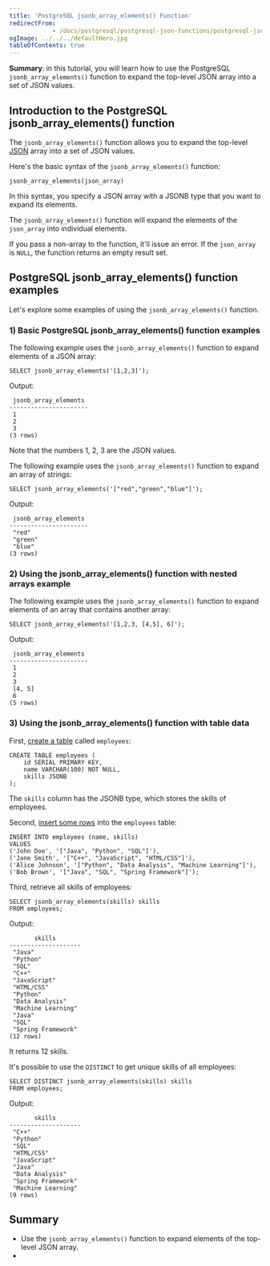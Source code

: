 ```yaml
---
title: 'PostgreSQL jsonb_array_elements() Function'
redirectFrom: 
            - /docs/postgresql/postgresql-json-functions/postgresql-jsonb_array_elements/
ogImage: ../../../defaultHero.jpg
tableOfContents: true
---
```


**Summary**: in this tutorial, you will learn how to use the PostgreSQL `jsonb_array_elements()` function to expand the top-level JSON array into a set of JSON values.



## Introduction to the PostgreSQL jsonb_array_elements() function



The `jsonb_array_elements()` function allows you to expand the top-level [JSON](/docs/postgresql/postgresql-json) array into a set of JSON values.



Here's the basic syntax of the `jsonb_array_elements()` function:



```
jsonb_array_elements(json_array)
```



In this syntax, you specify a JSON array with a JSONB type that you want to expand its elements.



The `jsonb_array_elements()` function will expand the elements of the `json_array` into individual elements.



If you pass a non-array to the function, it'll issue an error. If the `json_array` is `NULL`, the function returns an empty result set.



## PostgreSQL jsonb_array_elements() function examples



Let's explore some examples of using the `jsonb_array_elements()` function.



### 1) Basic PostgreSQL jsonb_array_elements() function examples



The following example uses the `jsonb_array_elements()` function to expand elements of a JSON array:



```
SELECT jsonb_array_elements('[1,2,3]');
```



Output:



```
 jsonb_array_elements
----------------------
 1
 2
 3
(3 rows)
```



Note that the numbers 1, 2, 3 are the JSON values.



The following example uses the `jsonb_array_elements()` function to expand an array of strings:



```
SELECT jsonb_array_elements('["red","green","blue"]');
```



Output:



```
 jsonb_array_elements
----------------------
 "red"
 "green"
 "blue"
(3 rows)
```



### 2) Using the jsonb_array_elements() function with nested arrays example



The following example uses the `jsonb_array_elements()` function to expand elements of an array that contains another array:



```
SELECT jsonb_array_elements('[1,2,3, [4,5], 6]');
```



Output:



```
 jsonb_array_elements
----------------------
 1
 2
 3
 [4, 5]
 6
(5 rows)
```



### 3) Using the jsonb_array_elements() function with table data



First, [create a table](/docs/postgresql/postgresql-create-table) called `employees`:



```
CREATE TABLE employees (
    id SERIAL PRIMARY KEY,
    name VARCHAR(100) NOT NULL,
    skills JSONB
);
```



The `skills` column has the JSONB type, which stores the skills of employees.



Second, [insert some rows](/docs/postgresql/postgresql-insert-multiple-rows) into the `employees` table:



```
INSERT INTO employees (name, skills)
VALUES
('John Doe', '["Java", "Python", "SQL"]'),
('Jane Smith', '["C++", "JavaScript", "HTML/CSS"]'),
('Alice Johnson', '["Python", "Data Analysis", "Machine Learning"]'),
('Bob Brown', '["Java", "SQL", "Spring Framework"]');
```



Third, retrieve all skills of employees:



```
SELECT jsonb_array_elements(skills) skills
FROM employees;
```



Output:



```
       skills
--------------------
 "Java"
 "Python"
 "SQL"
 "C++"
 "JavaScript"
 "HTML/CSS"
 "Python"
 "Data Analysis"
 "Machine Learning"
 "Java"
 "SQL"
 "Spring Framework"
(12 rows)
```



It returns 12 skills.



It's possible to use the `DISTINCT` to get unique skills of all employees:



```
SELECT DISTINCT jsonb_array_elements(skills) skills
FROM employees;
```



Output:



```
       skills
--------------------
 "C++"
 "Python"
 "SQL"
 "HTML/CSS"
 "JavaScript"
 "Java"
 "Data Analysis"
 "Spring Framework"
 "Machine Learning"
(9 rows)
```



## Summary



- Use the `jsonb_array_elements()` function to expand elements of the top-level JSON array.
- 
